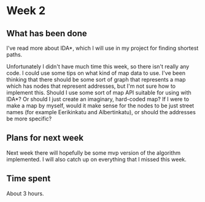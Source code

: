 # Week 2

## What has been done

I've read more about IDA*, which I will use in my project for finding shortest paths.

Unfortunately I didn't have much time this week, so there isn't really any code.
I could use some tips on what kind of map data to use. I've been thinking that there should be some sort of 
graph that represents a map which has nodes that represent addresses, but I'm not sure how to implement this.
Should I use some sort of map API suitable for using with IDA*? Or should I just create an imaginary, hard-coded map?
If I were to make a map by myself, would it make sense for the nodes to be just street names
(for example Eerikinkatu and Albertinkatu), or should the addresses be more specific?

## Plans for next week

Next week there will hopefully be some mvp version of the algorithm implemented.
I will also catch up on everything that I missed this week.

## Time spent

About 3 hours.
